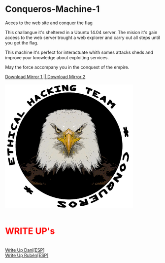 # Conqueros-Machine-1
Acces to the web site and conquer the flag

This challangue it's sheltered in a Ubuntu 14.04 server.
The mision it's gain access to the web server trought a web explorer and carry out all steps until you get the flag.

This machine it's perfect for interactuate whith somes attacks sheds and improve your knowledge about exploiting services.


May the force accompany you in the conquest of the empire.

<a href="https://drive.google.com/open?id=1B1v2Xc-beshdrM6oih3FdkqHh1RX64W-" title="Download Mirror 1">Download Mirror 1 ||       </a>
<a href="https://mega.nz/#!KUgyXCgJ!8974_PhknWyxq5pOy4yDyTPcfez5Rp_Ok5hurhFHI0o" title="Download Mirror 2">Download Mirror 2</a>
<br/><br/>
![alt text](https://github.com/kakatito22/Conqueros-Machine-1/blob/master/LOGO.png)
<br/><br/>
<h1 style="color:red;">WRITE UP's</h1>
<br/>
<a href="https://buscandofallos.wordpress.com/" title="Write Up">Write Up Dani[ESP]</a>
<br/>
<a href="https://rubenpalenque.wordpress.com/2017/12/09/conqueros-machine-1/" title="Write Up">Write Up Rubén[ESP]</a>
<br/><br/>

